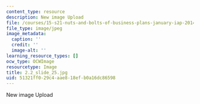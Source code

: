 ```yaml
---
content_type: resource
description: New image Upload
file: /courses/15-s21-nuts-and-bolts-of-business-plans-january-iap-2014/51321ff029c4aae818efb0a16dc86598_2.2_slide_25.jpg
file_type: image/jpeg
image_metadata:
  caption: ''
  credit: ''
  image-alt: ''
learning_resource_types: []
ocw_type: OCWImage
resourcetype: Image
title: 2.2_slide_25.jpg
uid: 51321ff0-29c4-aae8-18ef-b0a16dc86598
---
```

New image Upload